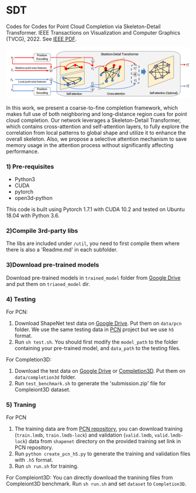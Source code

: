 # SDT
Codes for 
Codes for Point Cloud Completion via Skeleton-Detail Transformer. IEEE Transactions on Visualization and Computer Graphics (TVCG), 2022. See [IEEE PDF](https://ieeexplore.ieee.org/stamp/stamp.jsp?tp=&arnumber=9764639).

![overview](overview.png)

In this work, we present a coarse-to-fine completion framework, which makes full use of both neighboring and long-distance region cues for point cloud completion. Our network leverages a Skeleton-Detail Transformer, which contains cross-attention and self-attention layers, to fully explore the correlation from local patterns to global shape and utilize it to enhance the overall skeleton. Also, we propose a selective attention mechanism to save memory usage in the attention process without significantly affecting performance. 

### 1) Pre-requisites
* Python3
* CUDA
* pytorch
* open3d-python

This code is built using Pytorch 1.7.1 with CUDA 10.2 and tested on Ubuntu 18.04 with Python 3.6.

### 2)Compile 3rd-party libs
The libs are included under `/util`, you need to first compile them where there is also a 'Readme.md' in each subfolder.

### 3)Download pre-trained models
Download pre-trained models in `trained_model` folder from [Google Drive](https://drive.google.com/drive/folders/1Fzo-FZW3LhGqkIZkXAw5GV2UYae-bQjj?usp=sharing) and put them on `trianed_model` dir.

### 4) Testing
For PCN:
1. Download ShapeNet test data on [Google Drive](https://drive.google.com/drive/folders/1o2Kwi-0127mVZjRJskY9tquJKTD-67Jm?usp=sharing). Put them on `data/pcn` folder. We use the same testing data in [PCN](https://www.cs.cmu.edu/~wyuan1/pcn/) project but we use `h5` format.
2. Run `sh test.sh`. You should first modify the `model_path` to the folder containing your pre-trained model, and `data_path` to the testing files.

For Completion3D:
1. Download the test data on [Google Drive](https://drive.google.com/drive/folders/1o2Kwi-0127mVZjRJskY9tquJKTD-67Jm?usp=sharing) or [Completion3D](https://completion3d.stanford.edu/). Put them on `data/completion3d` folder.
2. Run `test_benchmark.sh` to generate the 'submission.zip' file for Compleiont3D dataset.


### 5) Traning
For PCN
1. The training data are from [PCN repository](https://github.com/wentaoyuan/pcn), you can download training (`train.lmdb`, `train.lmdb-lock`) and validation (`valid.lmdb`, `valid.lmdb-lock`) data from `shapenet` directory on the provided training set link in PCN repository.
2. Run `python create_pcn_h5.py` to generate the training and validation files with `.h5` format.
3. Run `sh run.sh` for training.

For Compleiont3D:
You can directly download the tranining files from Compleiont3D benchmark. Run `sh run.sh` and set `dataset` to `Completion3D`.
